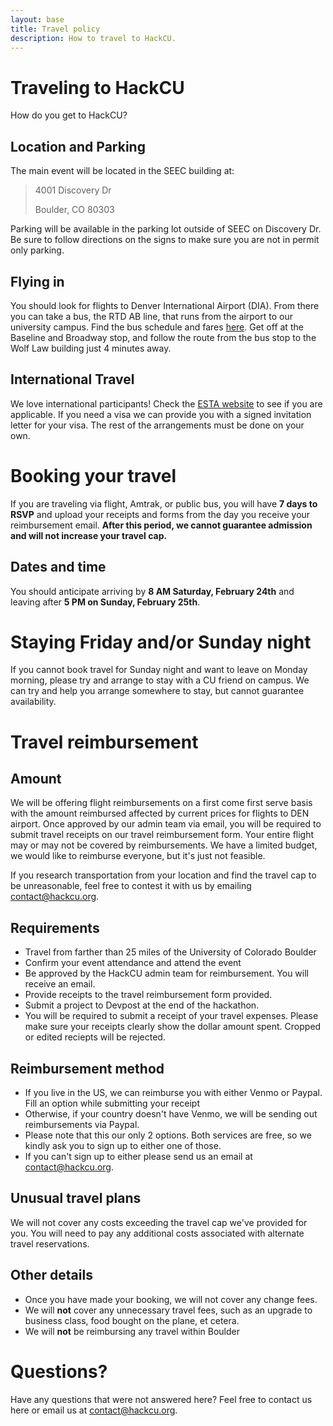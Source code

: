 ```yaml
---
layout: base
title: Travel policy
description: How to travel to HackCU.
---
```


# Traveling to HackCU

How do you get to HackCU?

## Location and Parking

The main event will be located in the SEEC building at:

>4001 Discovery Dr
> 
>Boulder, CO 80303 

Parking will be available in the parking lot outside of SEEC on Discovery Dr. Be sure to follow directions on the signs to make sure you are not in permit only parking.

## Flying in

You should look for flights to Denver International Airport (DIA). From there you can take a bus, the RTD AB line, that runs from the airport to our university campus. Find the bus schedule and fares [here](http://www3.rtd-denver.com/schedules/getSchedule.action?routeId=AB). Get off at the Baseline and Broadway stop, and follow the route from the bus stop to the Wolf Law building just 4 minutes away.


## International Travel

We love international participants! Check the [ESTA website](https://esta.cbp.dhs.gov/esta/) to see if you are applicable. If you need a visa we can provide you with a signed invitation letter for your visa. The rest of the arrangements must be done on your own.

# Booking your travel

If you are traveling via flight, Amtrak, or public bus, you will have **7 days to RSVP** and upload your receipts and forms from the day you receive your reimbursement email. **After this period, we cannot guarantee admission and will not increase your travel cap.** 

## Dates and time

You should anticipate arriving by **8 AM Saturday, February 24th** and leaving after **5 PM on Sunday, February 25th**.

# Staying Friday and/or Sunday night

If you cannot book travel for Sunday night and want to leave on Monday morning, please try and arrange to stay with a CU friend on campus. We can try and help you arrange somewhere to stay, but cannot guarantee availability.

# Travel reimbursement

## Amount

We will be offering flight reimbursements on a first come first serve basis with the amount reimbursed affected by current prices for flights to DEN airport. Once approved by our admin team via email, you will be required to submit travel receipts on our travel reimbursement form. Your entire flight may or may not be covered by reimbursements. We have a limited budget, we would like to reimburse everyone, but it's just not feasible. 

If you research transportation from your location and find the travel cap to be unreasonable, feel free to contest it with us by emailing [contact@hackcu.org](mailto:contact@hackcu.org).

## Requirements

- Travel from farther than 25 miles of the University of Colorado Boulder
- Confirm your event attendance and attend the event
- Be approved by the HackCU admin team for reimbursement. You will receive an email.
- Provide receipts to the travel reimbursement form provided.
- Submit a project to Devpost at the end of the hackathon.
- You will be required to submit a receipt of your travel expenses. Please make sure your receipts clearly show the dollar amount spent. Cropped or edited reciepts will be rejected.


## Reimbursement method
- If you live in the US, we can reimburse you with either Venmo or Paypal. Fill an option while submitting your receipt
- Otherwise, if your country doesn't have Venmo, we will be sending out reimbursements via Paypal.
- Please note that this our only 2 options. Both services are free, so we kindly ask you to sign up to either one of those. 
- If you can't sign up to either please send us an email at [contact@hackcu.org](mailto:contact@hackcu.org).


## Unusual travel plans
We will not cover any costs exceeding the travel cap we've provided for you. You will need to pay any additional costs associated with alternate travel reservations.

## Other details

- Once you have made your booking, we will not cover any change fees.
- We will **not** cover any unnecessary travel fees, such as an upgrade to business class, food bought on the plane, et cetera.
- We will **not** be reimbursing any travel within Boulder

# Questions?

Have any questions that were not answered here? Feel free to contact us here or email us at [contact@hackcu.org](mailto:contact@hackcu.org).










